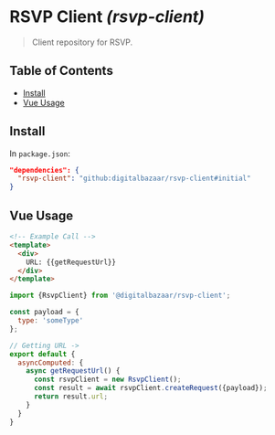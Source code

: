 # RSVP Client _(rsvp-client)_

> Client repository for RSVP.

## Table of Contents

- [Install](#install)
- [Vue Usage](#vue-usage)

## Install

In `package.json`:

```json
"dependencies": {
  "rsvp-client": "github:digitalbazaar/rsvp-client#initial"
}
```

## Vue Usage

```html
<!-- Example Call -->
<template>
  <div>
    URL: {{getRequestUrl}}
  </div>
</template>
```

```js
import {RsvpClient} from '@digitalbazaar/rsvp-client';

const payload = {
  type: 'someType'
};

// Getting URL ->
export default {
  asyncComputed: {
    async getRequestUrl() {
      const rsvpClient = new RsvpClient();
      const result = await rsvpClient.createRequest({payload});
      return result.url;
    }
  }
}
```
